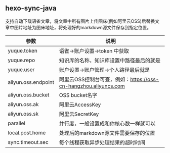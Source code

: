 ## hexo-sync-java
支持自动下载语雀文章，将文章中所有图片上传图床(例如阿里云OSS)后替换文
章中图片地址为图床地址，将处理好的markdown源文件保存到指定位置。

|参数| 说明                                                  |
|  ----  |-----------------------------------------------------|
|yuque.token| 语雀->账户设置->token 中获取                                 |
|yuque.repo| 知识库的名称，知识库设置中路径最后的就是                                |
|yuque.user| 账户设置->账户管理->个人路径最后就是                                |
|aliyun.oss.endpoint| 阿里云OSS控制台可查，例如：https://oss-cn-hangzhou.aliyuncs.com |
|aliyun.oss.bucket| OSS bucket名字                                        |
|aliyun.oss.ak| 阿里云AccessKey                                        |
|aliyun.oss.sk| 阿里云SecretKey                                        |
|parallel| 并行度，一般设置成和你核心数一样就可以                                 |
|local.post.home| 处理后的markdown源文件需要保存的位置                              |
|sync.timeout.sec| 每个线程获取异步处理结果的超时时间                                   |
